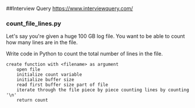 ##Interview Query
    https://www.interviewquery.com/

### count_file_lines.py
Let's say you're given a huge 100 GB log file. You want to be able to count how many lines are in the file. 

Write code in Python to count the total number of lines in the file.
    
    create function with <filename> as argument 
        open file 
        initialize count variable
        initialize buffer size
        read first buffer size part of file
        iterate through the file piece by piece counting lines by counting '\n'
        return count

